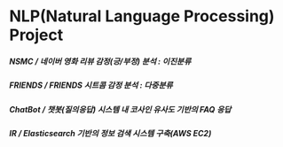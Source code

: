 # NLP(Natural Language Processing) Project

##### NSMC / 네이버 영화 리뷰 감정(긍/부정) 분석 : 이진분류


##### FRIENDS / FRIENDS 시트콤 감정 분석 : 다중분류


##### ChatBot / 챗봇(질의응답) 시스템 내 코사인 유사도 기반의 FAQ 응답


##### IR / Elasticsearch 기반의 정보 검색 시스템 구축(AWS EC2)
